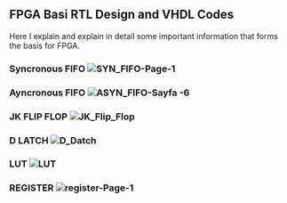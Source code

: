 ## FPGA Basi RTL Design and VHDL Codes
Here I explain and explain in detail some important information that forms the basis for FPGA.

### Syncronous FIFO ![SYN_FIFO-Page-1](https://github.com/user-attachments/assets/a5135e37-19c0-4669-958b-0e9466729650)
### Ayncronous FIFO ![ASYN_FIFO-Sayfa -6](https://github.com/user-attachments/assets/cd9c4f83-6b8e-423b-be82-d07595f158b1)
### JK FLIP FLOP ![JK_Flip_Flop](https://github.com/user-attachments/assets/8b5e50e3-be30-419b-90e0-b7f71a3f5698)
### D LATCH ![D_Datch](https://github.com/user-attachments/assets/a0b66ff6-52e7-47dc-84c8-de21c023e1a1)
### LUT ![LUT](https://github.com/user-attachments/assets/f0787eb9-0542-4fe2-945b-5218126bad8f)
### REGISTER ![register-Page-1](https://github.com/user-attachments/assets/38ac32ce-893e-4478-b9fa-2332aae2e96c)
